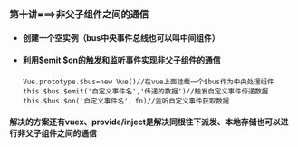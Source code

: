 ### 第十讲===>非父子组件之间的通信

- #### 创建一个空实例（bus中央事件总线也可以叫中间组件）

- #### 利用$emit  $on的触发和监听事件实现非父子组件的通信

  ```
  Vue.prototype.$bus=new Vue()//在vue上面挂载一个$bus作为中央处理组件
  this.$bus.$emit('自定义事件名','传递的数据')//触发自定义事件传递数据
  this.$bus.$on('自定义事件名'，fn)//监听自定义事件获取数据
  ```


#### 解决的方案还有vuex、provide/inject是解决同根往下派发、本地存储也可以进行非父子组件之间的通信